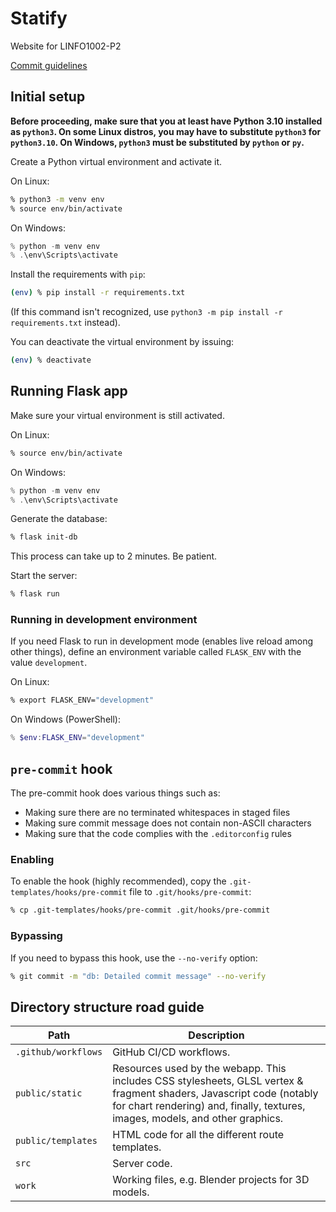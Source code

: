 # Statify

Website for LINFO1002-P2

[Commit guidelines](https://github.com/obsproject/obs-studio/blob/master/CONTRIBUTING.rst#commit-guidelines)

## Initial setup

**Before proceeding, make sure that you at least have Python 3.10 installed as `python3`. On some Linux distros, you may have to substitute `python3` for `python3.10`. On Windows, `python3` must be substituted by `python` or `py`.**

Create a Python virtual environment and activate it.

On Linux:

```sh
% python3 -m venv env
% source env/bin/activate
```

On Windows:

```powershell
% python -m venv env
% .\env\Scripts\activate
```

Install the requirements with `pip`:

```sh
(env) % pip install -r requirements.txt
```

(If this command isn't recognized, use `python3 -m pip install -r requirements.txt` instead).

You can deactivate the virtual environment by issuing:

```sh
(env) % deactivate
```

## Running Flask app

Make sure your virtual environment is still activated.

On Linux:

```sh
% source env/bin/activate
```

On Windows:

```powershell
% python -m venv env
% .\env\Scripts\activate
```

Generate the database:

```sh
% flask init-db
```

This process can take up to 2 minutes. Be patient.

Start the server:

```sh
% flask run
```

### Running in development environment

If you need Flask to run in development mode (enables live reload among other things), define an environment variable called `FLASK_ENV` with the value `development`.

On Linux:

```sh
% export FLASK_ENV="development"
```

On Windows (PowerShell):

```powershell
% $env:FLASK_ENV="development"
```

## `pre-commit` hook

The pre-commit hook does various things such as:

-   Making sure there are no terminated whitespaces in staged files
-   Making sure commit message does not contain non-ASCII characters
-   Making sure that the code complies with the `.editorconfig` rules

### Enabling

To enable the hook (highly recommended), copy the `.git-templates/hooks/pre-commit` file to `.git/hooks/pre-commit`:

```sh
% cp .git-templates/hooks/pre-commit .git/hooks/pre-commit
```

### Bypassing

If you need to bypass this hook, use the `--no-verify` option:

```sh
% git commit -m "db: Detailed commit message" --no-verify
```

## Directory structure road guide

|Path|Description|
|-|-|
|`.github/workflows`|GitHub CI/CD workflows.|
|`public/static`|Resources used by the webapp. This includes CSS stylesheets, GLSL vertex & fragment shaders, Javascript code (notably for chart rendering) and, finally, textures, images, models, and other graphics.|
|`public/templates`|HTML code for all the different route templates.|
|`src`|Server code.|
|`work`|Working files, e.g. Blender projects for 3D models.|
